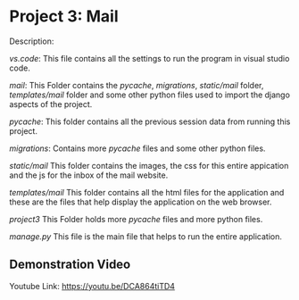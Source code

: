 # Project 3: Mail

Description:

*vs.code*: This file contains all the settings to run the program in visual studio code.

*mail*: This Folder contains the *_pycache_*, *migrations*, *static/mail* folder, *templates/mail* folder and some other python files used to import the django aspects of the project.

*_pycache_*: This folder contains all the previous session data from running this project.

*migrations*: Contains more *_pycache_* files and some other python files.

*static/mail* This folder contains the images, the css for this entire appication and the js for the inbox of the mail website.

*templates/mail* This folder contains all the html files for the application and these are the files that help display the application on the web browser.

*project3* This Folder holds more *_pycache_* files and more python files.

*manage.py* This file is the main file that helps to run the entire application.


## Demonstration Video 
Youtube Link: https://youtu.be/DCA864tiTD4